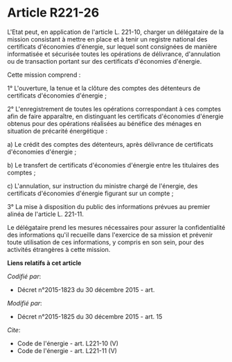 # Article R221-26

L'Etat peut, en application de l'article L. 221-10, charger un délégataire de la mission consistant à mettre en place et à
tenir un registre national des certificats d'économies d'énergie, sur lequel sont consignées de manière informatisée et
sécurisée toutes les opérations de délivrance, d'annulation ou de transaction portant sur des certificats d'économies
d'énergie. 

Cette mission comprend : 

1° L'ouverture, la tenue et la clôture des comptes des détenteurs de certificats d'économies d'énergie ; 

2° L'enregistrement de toutes les opérations correspondant à ces comptes afin de faire apparaître, en distinguant les
certificats d'économies d'énergie obtenus pour des opérations réalisées au bénéfice des ménages en situation de précarité
énergétique : 

a) Le crédit des comptes des détenteurs, après délivrance de certificats d'économies d'énergie ; 

b) Le transfert de certificats d'économies d'énergie entre les titulaires des comptes ; 

c) L'annulation, sur instruction du ministre chargé de l'énergie, des certificats d'économies d'énergie figurant sur un
compte ; 

3° La mise à disposition du public des informations prévues au premier alinéa de l'article L. 221-11. 

Le délégataire prend les mesures nécessaires pour assurer la confidentialité des informations qu'il recueille dans l'exercice
de sa mission et prévenir toute utilisation de ces informations, y compris en son sein, pour des activités étrangères à cette
mission.

**Liens relatifs à cet article**

_Codifié par_:

  - Décret n°2015-1823 du 30 décembre 2015 - art.

_Modifié par_:

  - Décret n°2015-1825 du 30 décembre 2015 - art. 15

_Cite_:

  - Code de l'énergie - art. L221-10 (V)
  - Code de l'énergie - art. L221-11 (V)
